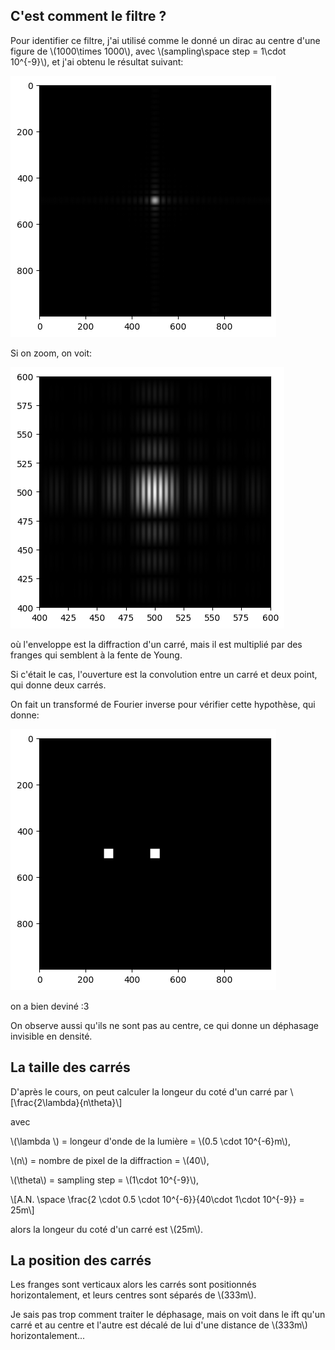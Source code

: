 ## C'est comment le filtre ?
Pour identifier ce filtre, j'ai utilisé comme le donné un dirac au centre d'une figure de \\(1000\times 1000\\), avec \\(sampling\space step = 1\cdot 10^{-9}\\), et j'ai obtenu le résultat suivant:

![](../2d.png)

Si on zoom, on voit:

![](../2d_zoom.png)

où l'enveloppe est la diffraction d'un carré, mais il est multiplié par des franges qui semblent à la fente de Young.

Si c'était le cas, l'ouverture est la convolution entre un carré et deux point, qui donne deux carrés.

On fait un transformé de Fourier inverse pour vérifier cette hypothèse, qui donne:

![](../ift.png)

on a bien deviné :3

On observe aussi qu'ils ne sont pas au centre, ce qui donne un déphasage invisible en densité.


## La taille des carrés
D'après le cours, on peut calculer la longeur du coté d'un carré par \\[\frac{2\lambda}{n\theta}\\]

avec 

\\(\lambda \\) = longeur d'onde de la lumière = \\(0.5 \cdot 10^{-6}m\\), 

\\(n\\) = nombre de pixel de la diffraction = \\(40\\),

\\(\theta\\) = sampling step = \\(1\cdot 10^{-9}\\),

\\[A.N. \space \frac{2 \cdot 0.5 \cdot 10^{-6}}{40\cdot 1\cdot 10^{-9}} = 25m\\]

alors la longeur du coté d'un carré est \\(25m\\).

## La position des carrés
Les franges sont verticaux alors les carrés sont positionnés horizontalement, et leurs centres sont séparés de \\(333m\\).

Je sais pas trop comment traiter le déphasage, mais on voit dans le ift qu'un carré et au centre et l'autre est décalé de lui d'une distance de \\(333m\\) horizontalement...


